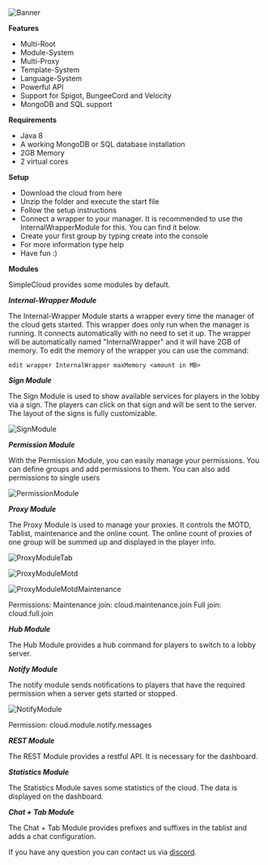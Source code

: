 
![Banner](https://i.imgur.com/eTQJ1IX.png "Banner")

**Features**

- Multi-Root
- Module-System
- Multi-Proxy
- Template-System
- Language-System
- Powerful API
- Support for Spigot, BungeeCord and Velocity
- MongoDB and SQL support

**Requirements**

- Java 8
- A working MongoDB or SQL database installation
- 2GB Memory
- 2 virtual cores

**Setup**

- Download the cloud from here
- Unzip the folder and execute the start file
- Follow the setup instructions
- Connect a wrapper to your manager. It is recommended to use the InternalWrapperModule for this. You can find it below.
- Create your first group by typing create into the console
- For more information type help
- Have fun :)

**Modules**

SimpleCloud provides some modules by default.

***Internal-Wrapper Module***

The Internal-Wrapper Module starts a wrapper every time the manager of the cloud gets started. This wrapper does only run when the manager is running. It connects automatically with no need to set it up. The wrapper will be automatically named "InternalWrapper" and it will have 2GB of memory. To edit the memory of the wrapper you can use the command:

`edit wrapper InternalWrapper maxMemory <amount in MB>`

***Sign Module***

The Sign Module is used to show available services for players in the lobby via a sign. The players can click on that sign and will be sent to the server. The layout of the signs is fully customizable.

![SignModule](https://i.imgur.com/w534aZG.gif "SignModule")

***Permission Module***

With the Permission Module, you can easily manage your permissions. You can define groups and add permissions to them. You can also add permissions to single users

![PermissionModule](https://i.imgur.com/5LXMwCk.jpg "PermissionModule")

***Proxy Module***

The Proxy Module is used to manage your proxies. It controls the MOTD, Tablist, maintenance and the online count. The online count of proxies of one group will be summed up and displayed in the player info.

![ProxyModuleTab](https://i.imgur.com/2djSS9l.jpg "ProxyModuleTab")

![ProxyModuleMotd](https://i.imgur.com/dkuxYM7.png "ProxyModuleMotd")

![ProxyModuleMotdMaintenance](https://i.imgur.com/eCSXSJo.png "ProxyModuleMotdMaintenance")

Permissions:
Maintenance join: cloud.maintenance.join
Full join: cloud.full.join

***Hub Module***

The Hub Module provides a hub command for players to switch to a lobby server.

***Notify Module***

The notify module sends notifications to players that have the required permission when a server gets started or stopped.

![NotifyModule](https://i.imgur.com/7lcjXbN.jpg "NotifyModule")

Permission: cloud.module.notify.messages

***REST Module***

The REST Module provides a restful API. It is necessary for the dashboard.

***Statistics Module***

The Statistics Module saves some statistics of the cloud. The data is displayed on the dashboard.

***Chat + Tab Module***

The Chat + Tab Module provides prefixes and suffixes in the tablist and adds a chat configuration.

If you have any question you can contact us via [discord](https://discord.gg/MPZs4h8 "discord").
